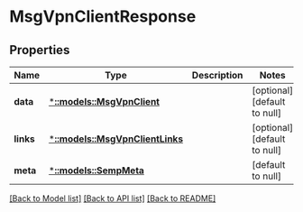 # MsgVpnClientResponse

## Properties
Name | Type | Description | Notes
------------ | ------------- | ------------- | -------------
**data** | [***::models::MsgVpnClient**](MsgVpnClient.md) |  | [optional] [default to null]
**links** | [***::models::MsgVpnClientLinks**](MsgVpnClientLinks.md) |  | [optional] [default to null]
**meta** | [***::models::SempMeta**](SempMeta.md) |  | [default to null]

[[Back to Model list]](../README.md#documentation-for-models) [[Back to API list]](../README.md#documentation-for-api-endpoints) [[Back to README]](../README.md)


